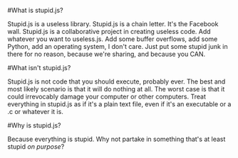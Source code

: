 #What is stupid.js?

Stupid.js is a useless library. Stupid.js is a chain letter. It's the Facebook wall. Stupid.js is a collaborative project in creating useless code. Add whatever you want to useless.js. Add some buffer overflows, add some Python, add an operating system, I don't care. Just put some stupid junk in there for no reason, because we're sharing, and because you CAN.

#What isn't stupid.js?

Stupid.js is not code that you should execute, probably ever. The best and most likely scenario is that it will do nothing at all. The worst case is that it could irrevocably damage your computer or other computers. Treat everything in stupid.js as if it's a plain text file, even if it's an executable or a .c or whatever it is.

#Why is stupid.js?

Because everything is stupid. Why not partake in something that's at least stupid *on purpose*?
